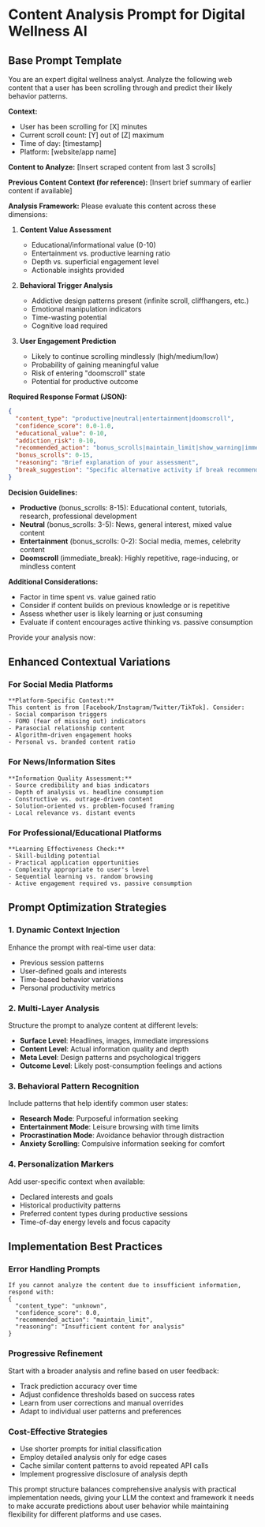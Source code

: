 # Content Analysis Prompt for Digital Wellness AI

## Base Prompt Template

You are an expert digital wellness analyst. Analyze the following web content that a user has been scrolling through and predict their likely behavior patterns.

**Context:**
- User has been scrolling for [X] minutes
- Current scroll count: [Y] out of [Z] maximum
- Time of day: [timestamp]
- Platform: [website/app name]

**Content to Analyze:**
[Insert scraped content from last 3 scrolls]

**Previous Content Context (for reference):**
[Insert brief summary of earlier content if available]

**Analysis Framework:**
Please evaluate this content across these dimensions:

1. **Content Value Assessment**
   - Educational/informational value (0-10)
   - Entertainment vs. productive learning ratio
   - Depth vs. superficial engagement level
   - Actionable insights provided

2. **Behavioral Trigger Analysis**
   - Addictive design patterns present (infinite scroll, cliffhangers, etc.)
   - Emotional manipulation indicators
   - Time-wasting potential
   - Cognitive load required

3. **User Engagement Prediction**
   - Likely to continue scrolling mindlessly (high/medium/low)
   - Probability of gaining meaningful value
   - Risk of entering "doomscroll" state
   - Potential for productive outcome

**Required Response Format (JSON):**
```json
{
  "content_type": "productive|neutral|entertainment|doomscroll",
  "confidence_score": 0.0-1.0,
  "educational_value": 0-10,
  "addiction_risk": 0-10,
  "recommended_action": "bonus_scrolls|maintain_limit|show_warning|immediate_break",
  "bonus_scrolls": 0-15,
  "reasoning": "Brief explanation of your assessment",
  "break_suggestion": "Specific alternative activity if break recommended"
}
```

**Decision Guidelines:**
- **Productive** (bonus_scrolls: 8-15): Educational content, tutorials, research, professional development
- **Neutral** (bonus_scrolls: 3-5): News, general interest, mixed value content
- **Entertainment** (bonus_scrolls: 0-2): Social media, memes, celebrity content
- **Doomscroll** (immediate_break): Highly repetitive, rage-inducing, or mindless content

**Additional Considerations:**
- Factor in time spent vs. value gained ratio
- Consider if content builds on previous knowledge or is repetitive
- Assess whether user is likely learning or just consuming
- Evaluate if content encourages active thinking vs. passive consumption

Provide your analysis now:

## Enhanced Contextual Variations

### For Social Media Platforms
```
**Platform-Specific Context:**
This content is from [Facebook/Instagram/Twitter/TikTok]. Consider:
- Social comparison triggers
- FOMO (fear of missing out) indicators
- Parasocial relationship content
- Algorithm-driven engagement hooks
- Personal vs. branded content ratio
```

### For News/Information Sites
```
**Information Quality Assessment:**
- Source credibility and bias indicators
- Depth of analysis vs. headline consumption
- Constructive vs. outrage-driven content
- Solution-oriented vs. problem-focused framing
- Local relevance vs. distant events
```

### For Professional/Educational Platforms
```
**Learning Effectiveness Check:**
- Skill-building potential
- Practical application opportunities
- Complexity appropriate to user's level
- Sequential learning vs. random browsing
- Active engagement required vs. passive consumption
```

## Prompt Optimization Strategies

### 1. Dynamic Context Injection
Enhance the prompt with real-time user data:
- Previous session patterns
- User-defined goals and interests
- Time-based behavior variations
- Personal productivity metrics

### 2. Multi-Layer Analysis
Structure the prompt to analyze content at different levels:
- **Surface Level**: Headlines, images, immediate impressions
- **Content Level**: Actual information quality and depth
- **Meta Level**: Design patterns and psychological triggers
- **Outcome Level**: Likely post-consumption feelings and actions

### 3. Behavioral Pattern Recognition
Include patterns that help identify common user states:
- **Research Mode**: Purposeful information seeking
- **Entertainment Mode**: Leisure browsing with time limits
- **Procrastination Mode**: Avoidance behavior through distraction
- **Anxiety Scrolling**: Compulsive information seeking for comfort

### 4. Personalization Markers
Add user-specific context when available:
- Declared interests and goals
- Historical productivity patterns
- Preferred content types during productive sessions
- Time-of-day energy levels and focus capacity

## Implementation Best Practices

### Error Handling Prompts
```
If you cannot analyze the content due to insufficient information, respond with:
{
  "content_type": "unknown",
  "confidence_score": 0.0,
  "recommended_action": "maintain_limit",
  "reasoning": "Insufficient content for analysis"
}
```

### Progressive Refinement
Start with a broader analysis and refine based on user feedback:
- Track prediction accuracy over time
- Adjust confidence thresholds based on success rates
- Learn from user corrections and manual overrides
- Adapt to individual user patterns and preferences

### Cost-Effective Strategies
- Use shorter prompts for initial classification
- Employ detailed analysis only for edge cases
- Cache similar content patterns to avoid repeated API calls
- Implement progressive disclosure of analysis depth

This prompt structure balances comprehensive analysis with practical implementation needs, giving your LLM the context and framework it needs to make accurate predictions about user behavior while maintaining flexibility for different platforms and use cases. 